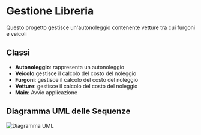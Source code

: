 # Gestione Libreria

Questo progetto gestisce un'autonoleggio contenente vetture tra cui furgoni e veicoli

## Classi

- **Autonoleggio**: rappresenta un autonoleggio
- **Veicolo**:gestisce il calcolo del costo del noleggio
- **Furgoni**: gestisce il calcolo del costo del noleggio
- **Vetture**: gestisce il calcolo del costo del noleggio
- **Main**: Avvio applicazione

## Diagramma UML delle Sequenze

![Diagramma UML](//)
